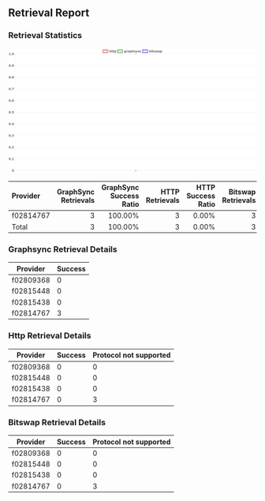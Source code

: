 ## Retrieval Report
### Retrieval Statistics
<img src="https://raw.githubusercontent.com/data-preservation-programs/filplus-checker-assets/main/filecoin-project/filecoin-plus-large-datasets/issues/2222/1697619407664.png"/>

| Provider  | GraphSync Retrievals | GraphSync Success Ratio | HTTP Retrievals | HTTP Success Ratio | Bitswap Retrievals | Bitswap Success Ratio |
| :-------- | -------------------: | ----------------------: | --------------: | -----------------: | -----------------: | --------------------: |
| f02814767 |                    3 |                 100.00% |               3 |              0.00% |                  3 |                 0.00% |
| Total     |                    3 |                 100.00% |               3 |              0.00% |                  3 |                 0.00% |

### Graphsync Retrieval Details
| Provider  | Success |
| --------- | ------- |
| f02809368 | 0       |
| f02815448 | 0       |
| f02815438 | 0       |
| f02814767 | 3       |

### Http Retrieval Details
| Provider  | Success | Protocol not supported |
| --------- | ------- | ---------------------- |
| f02809368 | 0       | 0                      |
| f02815448 | 0       | 0                      |
| f02815438 | 0       | 0                      |
| f02814767 | 0       | 3                      |

### Bitswap Retrieval Details
| Provider  | Success | Protocol not supported |
| --------- | ------- | ---------------------- |
| f02809368 | 0       | 0                      |
| f02815448 | 0       | 0                      |
| f02815438 | 0       | 0                      |
| f02814767 | 0       | 3                      |
